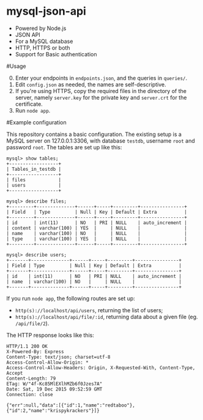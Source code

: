mysql-json-api
==============

 - Powered by Node.js
 - JSON API
 - For a MySQL database
 - HTTP, HTTPS or both
 - Support for Basic authentication

#Usage

  0. Enter your endpoints in `endpoints.json`, and the queries in `queries/`.
  1. Edit `config.json` as needed, the names are self-descriptive.
  2. If you're using HTTPS, copy the required files in the directory of the server, namely `server.key` for the private key and `server.crt` for the certificate.
  3. Run `node app`.

#Example configuration

This repository contains a basic configuration. The existing setup is a MySQL server on 127.0.0.1:3306, with database `testdb`, username `root` and password `root`. The tables are set up like this:

    mysql> show tables;
    +------------------+
    | Tables_in_testdb |
    +------------------+
    | files            |
    | users            |
    +------------------+

    mysql> describe files;
    +---------+--------------+------+-----+---------+----------------+
    | Field   | Type         | Null | Key | Default | Extra          |
    +---------+--------------+------+-----+---------+----------------+
    | id      | int(11)      | NO   | PRI | NULL    | auto_increment |
    | content | varchar(100) | YES  |     | NULL    |                |
    | name    | varchar(100) | NO   |     | NULL    |                |
    | type    | varchar(100) | YES  |     | NULL    |                |
    +---------+--------------+------+-----+---------+----------------+

    mysql> describe users;
    +-------+--------------+------+-----+---------+----------------+
    | Field | Type         | Null | Key | Default | Extra          |
    +-------+--------------+------+-----+---------+----------------+
    | id    | int(11)      | NO   | PRI | NULL    | auto_increment |
    | name  | varchar(100) | NO   |     | NULL    |                |
    +-------+--------------+------+-----+---------+----------------+

If you run `node app`, the following routes are set up:

  - `http(s)://localhost/api/users`, returning the list of users;
  - `http(s)://localhost/api/file/:id`, returning data about a given file (eg. `/api/file/2`).

The HTTP response looks like this:

    HTTP/1.1 200 OK
    X-Powered-By: Express
    Content-Type: text/json; charset=utf-8
    Access-Control-Allow-Origin: *
    Access-Control-Allow-Headers: Origin, X-Requested-With, Content-Type, Accept
    Content-Length: 79
    ETag: W/"4f-Kc85MlEXlhMZb6f0Jzes7A"
    Date: Sat, 19 Dec 2015 09:52:59 GMT
    Connection: close

    {"err":null,"data":[{"id":1,"name":"redtaboo"},{"id":2,"name":"krispykrackers"}]}
